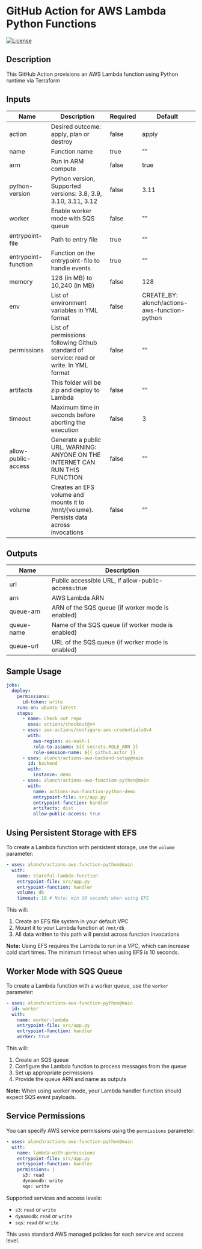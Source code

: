 # GitHub Action for AWS Lambda Python Functions

[![License](https://img.shields.io/badge/License-Apache_2.0-blue.svg)](https://opensource.org/licenses/Apache-2.0)

## Description

This GitHub Action provisions an AWS Lambda function using Python runtime via Terraform

## Inputs

| Name                | Description                                                                            | Required | Default                                      |
| ------------------- | -------------------------------------------------------------------------------------- | -------- | -------------------------------------------- |
| action              | Desired outcome: apply, plan or destroy                                                | false    | apply                                        |
| name                | Function name                                                                          | true     | ""                                           |
| arm                 | Run in ARM compute                                                                     | false    | true                                         |
| python-version      | Python version, Supported versions: 3.8, 3.9, 3.10, 3.11, 3.12                         | false    | 3.11                                         |
| worker              | Enable worker mode with SQS queue                                                      | false    | ""                                           |
| entrypoint-file     | Path to entry file                                                                     | true     | ""                                           |
| entrypoint-function | Function on the entrypoint-file to handle events                                       | true     | ""                                           |
| memory              | 128 (in MB) to 10,240 (in MB)                                                          | false    | 128                                          |
| env                 | List of environment variables in YML format                                            | false    | CREATE\_BY: alonch/actions-aws-function-python |
| permissions         | List of permissions following Github standard of service: read or write. In YML format | false    | ""                                           |
| artifacts           | This folder will be zip and deploy to Lambda                                           | false    | ""                                           |
| timeout             | Maximum time in seconds before aborting the execution                                  | false    | 3                                            |
| allow-public-access | Generate a public URL. WARNING: ANYONE ON THE INTERNET CAN RUN THIS FUNCTION           | false    | ""                                           |
| volume              | Creates an EFS volume and mounts it to /mnt/{volume}. Persists data across invocations | false    | ""                                           |

## Outputs

| Name       | Description                                         |
| ---------- | --------------------------------------------------- |
| url        | Public accessible URL, if allow-public-access=true  |
| arn        | AWS Lambda ARN                                      |
| queue-arn  | ARN of the SQS queue (if worker mode is enabled)    |
| queue-name | Name of the SQS queue (if worker mode is enabled)   |
| queue-url  | URL of the SQS queue (if worker mode is enabled)    |

## Sample Usage

```yaml
jobs:
  deploy:
    permissions:
      id-token: write
    runs-on: ubuntu-latest
    steps:
      - name: Check out repo
        uses: actions/checkout@v4
      - uses: aws-actions/configure-aws-credentials@v4
        with:
          aws-region: us-east-1
          role-to-assume: ${{ secrets.ROLE_ARN }}
          role-session-name: ${{ github.actor }}
      - uses: alonch/actions-aws-backend-setup@main
        id: backend
        with:
          instance: demo
      - uses: alonch/actions-aws-function-python@main
        with:
          name: actions-aws-function-python-demo
          entrypoint-file: src/app.py
          entrypoint-function: handler
          artifacts: dist
          allow-public-access: true
```

## Using Persistent Storage with EFS

To create a Lambda function with persistent storage, use the `volume` parameter:

```yaml
- uses: alonch/actions-aws-function-python@main
  with:
    name: stateful-lambda-function
    entrypoint-file: src/app.py
    entrypoint-function: handler
    volume: db
    timeout: 10 # Note: min 10 seconds when using EFS
```

This will:
1. Create an EFS file system in your default VPC
2. Mount it to your Lambda function at `/mnt/db`
3. All data written to this path will persist across function invocations

**Note:** Using EFS requires the Lambda to run in a VPC, which can increase cold start times. The minimum timeout when using EFS is 10 seconds.

## Worker Mode with SQS Queue

To create a Lambda function with a worker queue, use the `worker` parameter:

```yaml
- uses: alonch/actions-aws-function-python@main
  id: worker
  with:
    name: worker-lambda
    entrypoint-file: src/app.py
    entrypoint-function: handler
    worker: true
```

This will:
1. Create an SQS queue
2. Configure the Lambda function to process messages from the queue
3. Set up appropriate permissions
4. Provide the queue ARN and name as outputs

**Note:** When using worker mode, your Lambda handler function should expect SQS event payloads.

## Service Permissions

You can specify AWS service permissions using the `permissions` parameter:

```yaml
- uses: alonch/actions-aws-function-python@main
  with:
    name: lambda-with-permissions
    entrypoint-file: src/app.py
    entrypoint-function: handler
    permissions: |
      s3: read
      dynamodb: write
      sqs: write
```

Supported services and access levels:
- `s3`: `read` or `write`
- `dynamodb`: `read` or `write`
- `sqs`: `read` or `write`

This uses standard AWS managed policies for each service and access level.